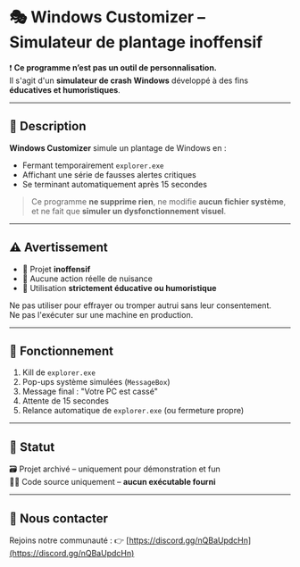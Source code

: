 # 🎭 Windows Customizer – Simulateur de plantage inoffensif

❗ **Ce programme n’est pas un outil de personnalisation.**  
Il s'agit d'un **simulateur de crash Windows** développé à des fins **éducatives et humoristiques**.

---

## 🧠 Description

**Windows Customizer** simule un plantage de Windows en :
- Fermant temporairement `explorer.exe`
- Affichant une série de fausses alertes critiques
- Se terminant automatiquement après 15 secondes

> Ce programme **ne supprime rien**, ne modifie **aucun fichier système**, et ne fait que **simuler un dysfonctionnement visuel**.

---

## ⚠️ Avertissement

- 🔹 Projet **inoffensif**  
- 🔹 Aucune action réelle de nuisance  
- 🔹 Utilisation **strictement éducative ou humoristique**

Ne pas utiliser pour effrayer ou tromper autrui sans leur consentement.  
Ne pas l'exécuter sur une machine en production.

---

## 🧪 Fonctionnement

1. Kill de `explorer.exe`
2. Pop-ups système simulées (`MessageBox`)
3. Message final : "Votre PC est cassé"
4. Attente de 15 secondes
5. Relance automatique de `explorer.exe` (ou fermeture propre)

---

## 📁 Statut

🗃️ Projet archivé – uniquement pour démonstration et fun  
👨‍💻 Code source uniquement – **aucun exécutable fourni**

---

## 💬 Nous contacter

Rejoins notre communauté :
👉 [https://discord.gg/nQBaUpdcHn](https://discord.gg/nQBaUpdcHn)
